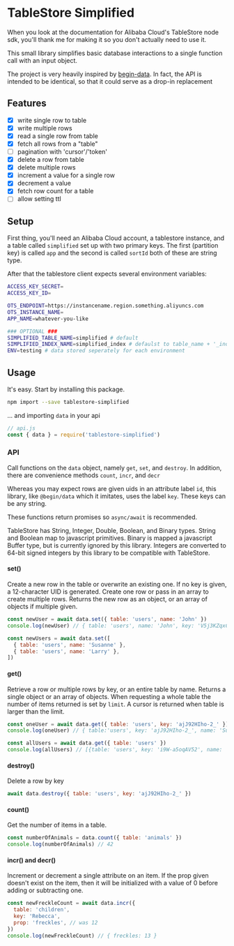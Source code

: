 # TableStore Simplified

When you look at the documentation for Alibaba Cloud's TableStore node sdk, you'll thank me for making it so you don't actually need to use it.

This small library simplifies basic database interactions to a single function call with an input object.

The project is very heavily inspired by [begin-data](https://github.com/smallwins/begin-data). In fact, the API is intended to be identical, so that it could serve as a drop-in replacement

## Features

- [x] write single row to table
- [x] write multiple rows
- [x] read a single row from table
- [x] fetch all rows from a "table"
- [ ] pagination with 'cursor'/'token'
- [x] delete a row from table
- [x] delete multiple rows
- [x] increment a value for a single row
- [x] decrement a value
- [x] fetch row count for a table
- [ ] allow setting ttl

## Setup

First thing, you'll need an Alibaba Cloud account, a tablestore instance, and a table called `simplified` set up with two primary keys. The first (partition key) is called `app` and the second is called `sortId` both of these are string type.

After that the tablestore client expects several environment variables:

```sh
ACCESS_KEY_SECRET=
ACCESS_KEY_ID=

OTS_ENDPOINT=https://instancename.region.something.aliyuncs.com
OTS_INSTANCE_NAME=
APP_NAME=whatever-you-like

### OPTIONAL ###
SIMPLIFIED_TABLE_NAME=simplified # default
SIMPLIFIED_INDEX_NAME=simplified_index # defaulst to table_name + '_index'
ENV=testing # data stored seperately for each environment

```

## Usage

It's easy. Start by installing this package.

```sh
npm import --save tablestore-simplified
```

... and importing `data` in your api

```javascript
// api.js
const { data } = require('tablestore-simplified')
```

### API

Call functions on the `data` object, namely `get`, `set`, and `destroy`. In addition, there are convenience methods `count`, `incr`, and `decr`

Whereas you may expect rows are given uids in an attribute label `id`, this library, like `@begin/data` which it imitates, uses the label `key`. These keys can be any string.

These functions return promises so `async/await` is recommended.

TableStore has String, Integer, Double, Boolean, and Binary types. String and Boolean map to javascript primitives. Binary is mapped a javascript Buffer type, but is currently ignored by this library. Integers are converted to 64-bit signed integers by this library to be compatible with TableStore.

#### set()

Create a new row in the table or overwrite an existing one. If no key is given, a 12-character UID is generated. Create one row or pass in an array to create multiple rows. Returns the new row as an object, or an array of objects if multiple given.

```javascript
const newUser = await data.set({ table: 'users', name: 'John' })
console.log(newUser) // { table: 'users', name: 'John', key: 'V5j3KZqxCx' }

const newUsers = await data.set([
  { table: 'users', name: 'Susanne' },
  { table: 'users', name: 'Larry' },
])
```

#### get()

Retrieve a row or multiple rows by key, or an entire table by name. Returns a single object or an array of objects. When requesting a whole table the number of items returned is set by `limit`. A cursor is returned when table is larger than the limit.

```javascript
const oneUser = await data.get({ table: 'users', key: 'ajJ92HIho-2_' })
console.log(oneUser) // { table:'users', key: 'ajJ92HIho-2_', name: 'Susanne' }

const allUsers = await data.get({ table: 'users' })
console.log(allUsers) // [{table: 'users', key: 'i9W-a5oqAV52', name: 'Larry'}, {...}, {...}]
```

#### destroy()

Delete a row by key

```javascript
await data.destroy({ table: 'users', key: 'ajJ92HIho-2_' })
```

#### count()

Get the number of items in a table.

```javascript
const numberOfAnimals = data.count({ table: 'animals' })
console.log(numberOfAnimals) // 42
```

#### incr() and decr()

Increment or decrement a single attribute on an item. If the prop given doesn't exist on the item, then it will be initialized with a value of 0 before adding or subtracting one.

```javascript
const newFreckleCount = await data.incr({
  table: 'children',
  key: 'Rebecca',
  prop: 'freckles', // was 12
})
console.log(newFreckleCount) // { freckles: 13 }
```
